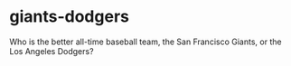 # giants-dodgers
Who is the better all-time baseball team, the San Francisco Giants, or the Los Angeles Dodgers? 
